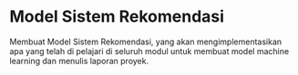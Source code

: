 # Model Sistem Rekomendasi

Membuat Model Sistem Rekomendasi, yang akan mengimplementasikan apa yang telah di pelajari di seluruh modul untuk membuat model machine learning dan menulis laporan proyek.
